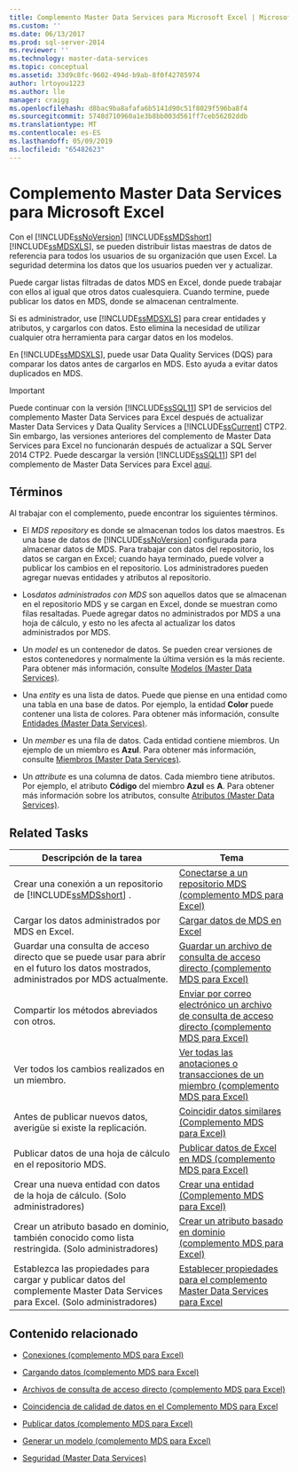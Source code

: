 ```yaml
---
title: Complemento Master Data Services para Microsoft Excel | Microsoft Docs
ms.custom: ''
ms.date: 06/13/2017
ms.prod: sql-server-2014
ms.reviewer: ''
ms.technology: master-data-services
ms.topic: conceptual
ms.assetid: 33d9c8fc-9602-494d-b9ab-8f0f42785974
author: lrtoyou1223
ms.author: lle
manager: craigg
ms.openlocfilehash: d8bac9ba8afafa6b5141d90c51f8029f596ba8f4
ms.sourcegitcommit: 5748d710960a1e3b8bb003d561ff7ceb56202ddb
ms.translationtype: MT
ms.contentlocale: es-ES
ms.lasthandoff: 05/09/2019
ms.locfileid: "65482623"
---
```

# <a name="master-data-services-add-in-for-microsoft-excel"></a>Complemento Master Data Services para Microsoft Excel
  Con el [!INCLUDE[ssNoVersion](../../includes/ssnoversion-md.md)] [!INCLUDE[ssMDSshort](../../includes/ssmdsshort-md.md)] [!INCLUDE[ssMDSXLS](../../includes/ssmdsxls-md.md)], se pueden distribuir listas maestras de datos de referencia para todos los usuarios de su organización que usen Excel. La seguridad determina los datos que los usuarios pueden ver y actualizar.  
  
 Puede cargar listas filtradas de datos MDS en Excel, donde puede trabajar con ellos al igual que otros datos cualesquiera. Cuando termine, puede publicar los datos en MDS, donde se almacenan centralmente.  
  
 Si es administrador, use [!INCLUDE[ssMDSXLS](../../includes/ssmdsxls-md.md)] para crear entidades y atributos, y cargarlos con datos. Esto elimina la necesidad de utilizar cualquier otra herramienta para cargar datos en los modelos.  
  
 En [!INCLUDE[ssMDSXLS](../../includes/ssmdsxls-md.md)], puede usar Data Quality Services (DQS) para comparar los datos antes de cargarlos en MDS. Esto ayuda a evitar datos duplicados en MDS.  
  
> [!IMPORTANT]  
>  Puede continuar con la versión [!INCLUDE[ssSQL11](../../includes/sssql11-md.md)] SP1 de servicios del complemento Master Data Services para Excel después de actualizar Master Data Services y Data Quality Services a [!INCLUDE[ssCurrent](../../includes/sscurrent-md.md)] CTP2. Sin embargo, las versiones anteriores del complemento de Master Data Services para Excel no funcionarán después de actualizar a SQL Server 2014 CTP2. Puede descargar la versión [!INCLUDE[ssSQL11](../../includes/sssql11-md.md)] SP1 del complemento de Master Data Services para Excel [aquí](https://go.microsoft.com/fwlink/?LinkId=328664).  
  
## <a name="terms"></a>Términos  
 Al trabajar con el complemento, puede encontrar los siguientes términos.  
  
-   El *MDS repository* es donde se almacenan todos los datos maestros. Es una base de datos de [!INCLUDE[ssNoVersion](../../includes/ssnoversion-md.md)] configurada para almacenar datos de MDS. Para trabajar con datos del repositorio, los datos se cargan en Excel; cuando haya terminado, puede volver a publicar los cambios en el repositorio. Los administradores pueden agregar nuevas entidades y atributos al repositorio.  
  
-   Los*datos administrados con MDS* son aquellos datos que se almacenan en el repositorio MDS y se cargan en Excel, donde se muestran como filas resaltadas. Puede agregar datos no administrados por MDS a una hoja de cálculo, y esto no les afecta al actualizar los datos administrados por MDS.  
  
-   Un *model* es un contenedor de datos. Se pueden crear versiones de estos contenedores y normalmente la última versión es la más reciente. Para obtener más información, consulte [Modelos &#40;Master Data Services&#41;](../models-master-data-services.md).  
  
-   Una *entity* es una lista de datos. Puede que piense en una entidad como una tabla en una base de datos. Por ejemplo, la entidad **Color** puede contener una lista de colores. Para obtener más información, consulte [Entidades &#40;Master Data Services&#41;](../entities-master-data-services.md).  
  
-   Un *member* es una fila de datos. Cada entidad contiene miembros. Un ejemplo de un miembro es **Azul**. Para obtener más información, consulte [Miembros &#40;Master Data Services&#41;](../members-master-data-services.md).  
  
-   Un *attribute* es una columna de datos. Cada miembro tiene atributos. Por ejemplo, el atributo **Código** del miembro **Azul** es **A**. Para obtener más información sobre los atributos, consulte [Atributos &#40;Master Data Services&#41;](../attributes-master-data-services.md).  
  
## <a name="related-tasks"></a>Related Tasks  
  
|Descripción de la tarea|Tema|  
|----------------------|-----------|  
|Crear una conexión a un repositorio de [!INCLUDE[ssMDSshort](../../includes/ssmdsshort-md.md)] .|[Conectarse a un repositorio MDS &#40;complemento MDS para Excel&#41;](connect-to-an-mds-repository-mds-add-in-for-excel.md)|  
|Cargar los datos administrados por MDS en Excel.|[Cargar datos de MDS en Excel](export-data-to-excel-from-master-data-services.md)|  
|Guardar una consulta de acceso directo que se puede usar para abrir en el futuro los datos mostrados, administrados por MDS actualmente.|[Guardar un archivo de consulta de acceso directo &#40;complemento MDS para Excel&#41;](save-a-shortcut-query-file-mds-add-in-for-excel.md)|  
|Compartir los métodos abreviados con otros.|[Enviar por correo electrónico un archivo de consulta de acceso directo &#40;complemento MDS para Excel&#41;](email-a-shortcut-query-file-mds-add-in-for-excel.md)|  
|Ver todos los cambios realizados en un miembro.|[Ver todas las anotaciones o transacciones de un miembro &#40;complemento MDS para Excel&#41;](view-all-annotations-or-transactions-for-a-member-mds-add-in-for-excel.md)|  
|Antes de publicar nuevos datos, averigüe si existe la replicación.|[Coincidir datos similares &#40;Complemento MDS para Excel&#41;](match-similar-data-mds-add-in-for-excel.md)|  
|Publicar datos de una hoja de cálculo en el repositorio MDS.|[Publicar datos de Excel en MDS &#40;complemento MDS para Excel&#41;](import-data-from-excel-to-master-data-services-mds-add-in-for-excel.md)|  
|Crear una nueva entidad con datos de la hoja de cálculo. (Solo administradores)|[Crear una entidad &#40;Complemento MDS para Excel&#41;](create-an-entity-mds-add-in-for-excel.md)|  
|Crear un atributo basado en dominio, también conocido como lista restringida. (Solo administradores)|[Crear un atributo basado en dominio &#40;complemento MDS para Excel&#41;](create-a-domain-based-attribute-mds-add-in-for-excel.md)|  
|Establezca las propiedades para cargar y publicar datos del complemente Master Data Services para Excel. (Solo administradores)|[Establecer propiedades para el complemento Master Data Services para Excel](setting-properties-for-master-data-services-add-in-for-excel.md)|  
  
## <a name="related-content"></a>Contenido relacionado  
  
-   [Conexiones &#40;complemento MDS para Excel&#41;](connections-mds-add-in-for-excel.md)  
  
-   [Cargando datos &#40;complemento MDS para Excel&#41;](overview-exporting-data-to-excel-mds-add-in-for-excel.md)  
  
-   [Archivos de consulta de acceso directo &#40;complemento MDS para Excel&#41;](shortcut-query-files-mds-add-in-for-excel.md)  
  
-   [Coincidencia de calidad de datos en el Complemento MDS para Excel](data-quality-matching-in-the-mds-add-in-for-excel.md)  
  
-   [Publicar datos &#40;complemento MDS para Excel&#41;](overview-importing-data-from-excel-mds-add-in-for-excel.md)  
  
-   [Generar un modelo &#40;complemento MDS para Excel&#41;](building-a-model-mds-add-in-for-excel.md)  
  
-   [Seguridad &#40;Master Data Services&#41;](../security-master-data-services.md)  
  
  
